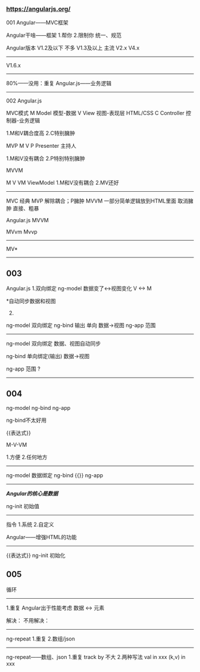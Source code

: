 ### https://angularjs.org/
001
Angular——MVC框架

Angular干啥——框架
1.帮你
2.限制你
  统一、规范

Angular版本
V1.2及以下   不多
V1.3及以上   主流
V2.x
V4.x

----------------------------------------------------

V1.6.x

----------------------------------------------------

80%——没用：重复
Angular.js——业务逻辑

------------------------------------------------------
002
Angular.js

MVC模式
M   Model       模型-数据
V   View        视图-表现层        HTML/CSS
C   Controller  控制器-业务逻辑

1.M和V耦合度高
2.C特别臃肿

MVP
M
V
P   Presenter   主持人

1.M和V没有耦合
2.P特别特别臃肿

MVVM

M
V
VM    ViewModel
1.M和V没有耦合
2.MV还好

----------------------------------------------------

MVC   经典
MVP   解除耦合；P臃肿
MVVM  一部分简单逻辑放到HTML里面
  取消臃肿
  直接、粗暴

Angular.js    MVVM

MVvm
Mvvp

----------------------------------------------------

MV*

----------------------------------------------------


003
---------------
Angular.js
1.双向绑定            ng-model
  数据变了<->视图变化
     V   <->   M

  *自动同步数据和视图

2.


ng-model    双向绑定
ng-bind     输出
  单向      数据->视图
ng-app      范围

-----------------------------------------------------------------

ng-model    双向绑定
  数据、视图自动同步

ng-bind     单向绑定(输出)
  数据->视图

ng-app      范围
  ?

-----------------------------------------------------------------
004
-------------------

ng-model
ng-bind
ng-app

ng-bind不太好用

{{表达式}}

M-V-VM

1.方便
2.任何地方

----------------------------------------------------------------------

ng-model      数据绑定
ng-bind       {{}}
ng-app

----------------------------------------------------------------------

***Angular的核心是数据***

ng-init     初始值

----------------------------------------------------------------------

指令
1.系统
2.自定义

Angular——增强HTML的功能

----------------------------------------------------------------------

{{表达式}}
ng-init     初始化

005
-----------------

循环

-----------------------------------------------------------------

1.重复
  Angular出于性能考虑
    数据   <->   元素

  解决：
  不用解决：

-----------------------------------------------------------------

ng-repeat
  1.重复
  2.数组/json

-----------------------------------------------------------------

ng-repeat——数组、json
1.重复
  track by    不大
2.两种写法
  val in xxx
  (k,v) in xxx
